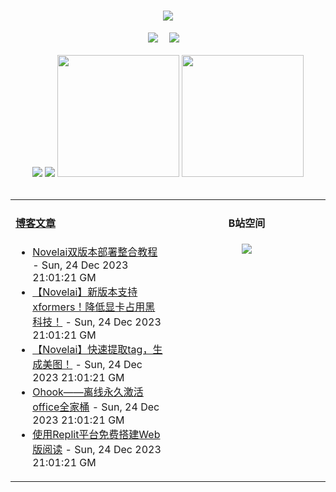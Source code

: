 <!-- 动态打字效果 -->
<h1 align="center">
  <a href="https://blog.mnxy.eu.org/">
    <img style="margin:auto" src="https://readme-typing-svg.herokuapp.com?color=%2336BCF7&lines=&nbsp;&nbsp;&nbsp;&nbsp;&nbsp;&nbsp;今日事，今日毕！">
  </a>
</h1>

<!-- 个人资料徽标 -->
<div align="center">
  <a href="https://blog.mnxy.eu.org/"><img src="https://img.shields.io/badge/website-个人博客-blue?style=flat&logo=hexo"></a>&emsp;
  <a href="https://space.bilibili.com/381745966"><img src="https://img.shields.io/badge/B站空间-bilibili-ff69b4?style=flat&logo=bilibili"></a>&emsp;
</div>
<br>

<!-- GitHub数据统计 -->
<div align="center">
  <img src="https://moe-counter.glitch.me/get/@MengNianxiaoyao?theme=gelbooru" />
  <img src="https://cdn.statically.io/gh/MengNianxiaoyao/MengNianxiaoyao@main/assets/github-contribution-grid-snake.svg" />
  <img height="195px" src="https://cdn.statically.io/gh/MengNianxiaoyao/MengNianxiaoyao@main/assets/github-stats.svg" />
  <img height="195px" src="https://cdn.statically.io/gh/MengNianxiaoyao/MengNianxiaoyao@main/assets/top-langs.svg" />
</div>
<br>

<table align="center">
  
<td valign="top" width="50%">
  
#### <a href="https://blog.mnxy.eu.org/" target="_blank">博客文章</a>
  
<!-- START_SECTION:blog -->
* <a href='https://blog.mnxy.eu.org/posts/novelai' target='_blank'>Novelai双版本部署整合教程</a> - Sun, 24 Dec 2023 21:01:21 GM
* <a href='https://blog.mnxy.eu.org/posts/novelai1' target='_blank'>【Novelai】新版本支持xformers！降低显卡占用黑科技！</a> - Sun, 24 Dec 2023 21:01:21 GM
* <a href='https://blog.mnxy.eu.org/posts/novelai2' target='_blank'>【Novelai】快速提取tag，生成美图！</a> - Sun, 24 Dec 2023 21:01:21 GM
* <a href='https://blog.mnxy.eu.org/posts/ohook' target='_blank'>Ohook——离线永久激活office全家桶</a> - Sun, 24 Dec 2023 21:01:21 GM
* <a href='https://blog.mnxy.eu.org/posts/reader' target='_blank'>使用Replit平台免费搭建Web版阅读</a> - Sun, 24 Dec 2023 21:01:21 GM
<!-- END_SECTION:blog -->
</td>
<td valign="top" width="50%">
  <!-- BiliBili数据 -->
<div align="center">
  
#### B站空间
  <a href="https://space.bilibili.com/381745966"><img src="https://stats.justsong.cn/api/bilibili/?id=381745966"/></a>
</div>
</td> 
</table>

